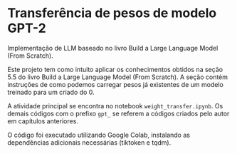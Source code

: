 # Transferência de pesos de modelo GPT-2
Implementação de LLM baseado no livro Build a Large Language Model (From Scratch). 

Este projeto tem como intuito aplicar os conhecimentos obtidos na seção 5.5 do livro Build a Large Language Model (From Scratch). A seção contém instruções de como podemos carregar pesos já existentes de um modelo treinado para um criado do 0.

A atividade principal se encontra no notebook `weight_transfer.ipynb`. Os demais códigos com o prefixo `gpt_` se referem a códigos criados pelo autor em capítulos anteriores.

O código foi executado utilizando Google Colab, instalando as dependências adicionais necessárias (tiktoken e tqdm).
